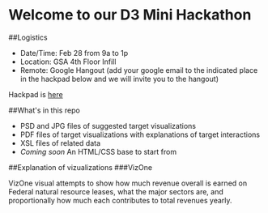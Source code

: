 Welcome to our D3 Mini Hackathon
===========

##Logistics

+ Date/Time: Feb 28 from 9a to 1p
+ Location: GSA 4th Floor Infill
+ Remote: Google Hangout (add your google email to the indicated place in the hackpad below and we will invite you to the hangout)

Hackpad is [here](https://hackpad.com/D3-Minihack-sx99prAn1Q7)

##What's in this repo
+ PSD and JPG files of suggested target visualizations
+ PDF files of target visualizations with explanations of target interactions
+ XSL files of related data
+ *Coming soon* An HTML/CSS base to start from

##Explanation of vizualizations
###VizOne

VizOne visual attempts to show how much revenue overall is earned on Federal natural resource leases, what the major sectors are, and proportionally how much each contributes to total revenues yearly.
